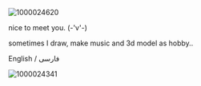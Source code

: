 ![1000024620](https://github.com/user-attachments/assets/a114e839-5b93-445b-beb2-dd4c2c9fbed6)

nice to meet you. (-'v'-)

sometimes I draw, make music and 3d model as hobby..

English / فارسی


![1000024341](https://github.com/user-attachments/assets/4ec2a2ff-deb7-4bde-a866-d6af812d1fc8)
